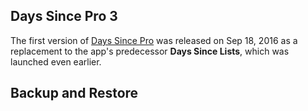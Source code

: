 ## Days Since Pro 3
The first version of [Days Since Pro](https://play.google.com/store/apps/details?id=com.alexcmak.dayssincepro) was released on Sep 18, 2016 as a replacement to the app's predecessor **Days Since Lists**, which was launched even earlier.



## Backup and Restore

